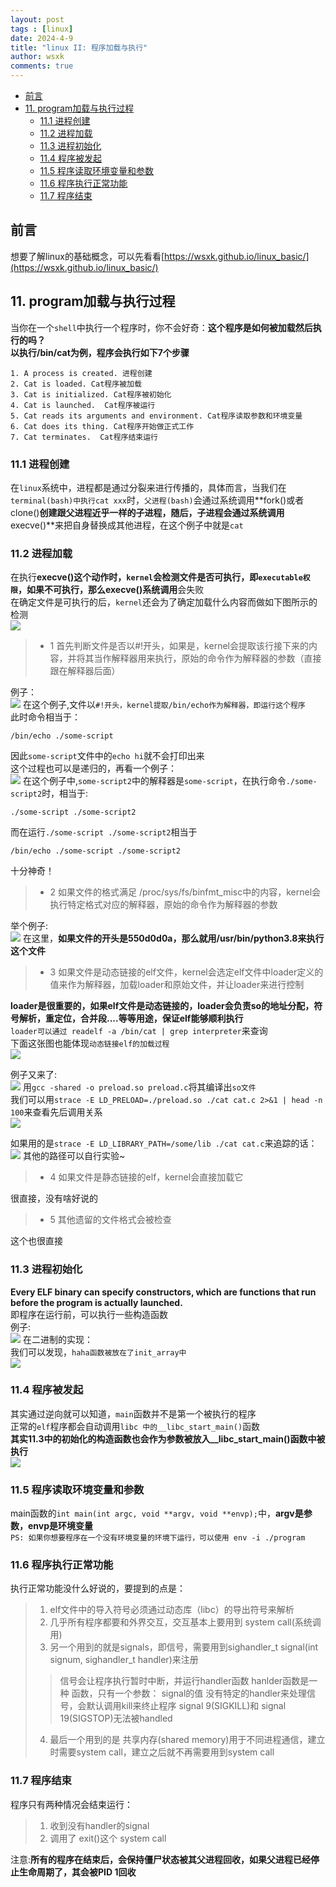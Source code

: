 ```yaml
---
layout: post
tags : [linux]
date: 2024-4-9
title: "linux II: 程序加载与执行"
author: wsxk
comments: true
---
```


- [前言](#前言)
- [11. program加载与执行过程](#11-program加载与执行过程)
  - [11.1 进程创建](#111-进程创建)
  - [11.2 进程加载](#112-进程加载)
  - [11.3 进程初始化](#113-进程初始化)
  - [11.4 程序被发起](#114-程序被发起)
  - [11.5 程序读取环境变量和参数](#115-程序读取环境变量和参数)
  - [11.6 程序执行正常功能](#116-程序执行正常功能)
  - [11.7 程序结束](#117-程序结束)


## 前言<br>
想要了解linux的基础概念，可以先看看[https://wsxk.github.io/linux_basic/](https://wsxk.github.io/linux_basic/)

## 11. program加载与执行过程<br>
当你在一个`shell`中执行一个程序时，你不会好奇：**这个程序是如何被加载然后执行的吗？**<br>
**以执行/bin/cat为例，程序会执行如下7个步骤**<br>
```
1. A process is created. 进程创建
2. Cat is loaded. Cat程序被加载
3. Cat is initialized. Cat程序被初始化
4. Cat is launched.  Cat程序被运行
5. Cat reads its arguments and environment. Cat程序读取参数和环境变量
6. Cat does its thing. Cat程序开始做正式工作
7. Cat terminates.  Cat程序结束运行
```
### 11.1 进程创建<br>
在`linux`系统中，进程都是通过分裂来进行传播的，具体而言，当我们在`terminal(bash)中执行cat xxx`时，`父进程(bash)`会通过系统调用**fork()或者clone()**创建跟父进程近乎一样的子进程，随后，子进程会通过系统调用**execve()**来把自身替换成其他进程，在这个例子中就是`cat`<br>

### 11.2 进程加载<br>
在执行**execve()**这个动作时，`kernel`会检测文件是否可执行，即`executable权限`，如果不可执行，那么**execve()系统调用**会失败<br>
在确定文件是可执行的后，`kernel`还会为了确定加载什么内容而做如下图所示的检测<br>
![](https://raw.githubusercontent.com/wsxk/wsxk_pictures/main/2024-3-25/20240409231213.png)

> - 1 首先判断文件是否以#!开头，如果是，kernel会提取该行接下来的内容，并将其当作解释器用来执行，原始的命令作为解释器的参数（直接跟在解释器后面）

例子： <br>
![](https://raw.githubusercontent.com/wsxk/wsxk_pictures/main/2024-3-25/20240409232105.png)
在这个例子,文件以`#!开头，kernel提取/bin/echo作为解释器，即运行这个程序`<br>
此时命令相当于：<br>
        
    /bin/echo ./some-script

因此`some-script`文件中的`echo hi`就不会打印出来<br>
这个过程也可以是递归的，再看一个例子：<br>
![](https://raw.githubusercontent.com/wsxk/wsxk_pictures/main/2024-3-25/20240409232450.png)
在这个例子中,`some-script2`中的解释器是`some-script`，在执行命令`./some-script2`时，相当于:<br>

    ./some-script ./some-script2

而在运行`./some-script ./some-script2`相当于<br>

    /bin/echo ./some-script ./some-script2
    
十分神奇！<br>

> - 2 如果文件的格式满足 /proc/sys/fs/binfmt_misc中的内容，kernel会执行特定格式对应的解释器，原始的命令作为解释器的参数

举个例子:<br>
![](https://raw.githubusercontent.com/wsxk/wsxk_pictures/main/2024-3-25/20240410220458.png)
在这里，**如果文件的开头是550d0d0a，那么就用/usr/bin/python3.8来执行这个文件**<br>

> - 3 如果文件是动态链接的elf文件，kernel会选定elf文件中loader定义的值来作为解释器，加载loader和原始文件，并让loader来进行控制

**loader是很重要的，如果elf文件是动态链接的，loader会负责so的地址分配，符号解析，重定位，合并段....等等用途，保证elf能够顺利执行**<br>
`loader可以通过 readelf -a /bin/cat | grep interpreter`来查询<br>
下面这张图也能体现`动态链接elf的加载过程`<br>
![](https://raw.githubusercontent.com/wsxk/wsxk_pictures/main/2024-3-25/20240410222710.png)

例子又来了:<br>
![](https://raw.githubusercontent.com/wsxk/wsxk_pictures/main/2024-3-25/20240411220850.png)
用`gcc -shared -o preload.so preload.c`将其编译出`so文件`<br>
我们可以用`strace -E LD_PRELOAD=./preload.so ./cat cat.c 2>&1 | head -n 100`来查看先后调用关系<br> 
![](https://raw.githubusercontent.com/wsxk/wsxk_pictures/main/2024-3-25/%E5%B1%8F%E5%B9%95%E6%88%AA%E5%9B%BE%202024-04-11%20221232.png)

如果用的是`strace -E LD_LIBRARY_PATH=/some/lib ./cat cat.c`来追踪的话：<br>
![](https://raw.githubusercontent.com/wsxk/wsxk_pictures/main/2024-3-25/20240411221615.png)
其他的路径可以自行实验~<br>


> - 4 如果文件是静态链接的elf，kernel会直接加载它

很直接，没有啥好说的<br>

> - 5 其他遗留的文件格式会被检查

这个也很直接<br>

### 11.3 进程初始化<br>
**Every ELF binary can specify constructors, which are functions that run before the program is actually launched.**<br>
即程序在运行前，可以执行一些构造函数<br>
例子:<br>
![](https://raw.githubusercontent.com/wsxk/wsxk_pictures/main/2024-3-25/20240411235441.png)
在二进制的实现：<br>
我们可以发现，`haha函数被放在了init_array中`<br>
![](https://raw.githubusercontent.com/wsxk/wsxk_pictures/main/2024-3-25/20240411235528.png)


### 11.4 程序被发起<br>
其实通过逆向就可以知道，`main`函数并不是第一个被执行的程序<br>
正常的`elf`程序都会自动调用`libc 中的__libc_start_main()`函数<br>
**其实11.3中的初始化的构造函数也会作为参数被放入__libc_start_main()函数中被执行**<br>
![](https://raw.githubusercontent.com/wsxk/wsxk_pictures/main/2024-3-25/20240412211738.png)

### 11.5 程序读取环境变量和参数<br>
main函数的`int main(int argc, void **argv, void **envp);`中，**argv是参数，envp是环境变量**<br>
`PS: 如果你想要程序在一个没有环境变量的环境下运行，可以使用 env -i ./program`<br>


### 11.6 程序执行正常功能<br>
执行正常功能没什么好说的，要提到的点是：<br>
> 1. elf文件中的导入符号必须通过动态库（libc）的导出符号来解析
> 2. 几乎所有程序都要和外界交互，交互基本上要用到 system call(系统调用)
> 3. 另一个用到的就是signals，即信号，需要用到sighandler_t signal(int signum, sighandler_t handler)来注册 
> > 信号会让程序执行暂时中断，并运行handler函数
> > hanlder函数是一种 函数，只有一个参数： signal的值
> > 没有特定的handler来处理信号，会默认调用kill来终止程序
> > signal 9(SIGKILL)和 signal 19(SIGSTOP)无法被handled
> 4. 最后一个用到的是 共享内存(shared memory)用于不同进程通信，建立时需要system call，建立之后就不再需要用到system call<br>


### 11.7 程序结束<br>
程序只有两种情况会结束运行：<br>
> 1. 收到没有handler的signal
> 2. 调用了 exit()这个 system call

注意:**所有的程序在结束后，会保持僵尸状态被其父进程回收，如果父进程已经停止生命周期了，其会被PID 1回收**
